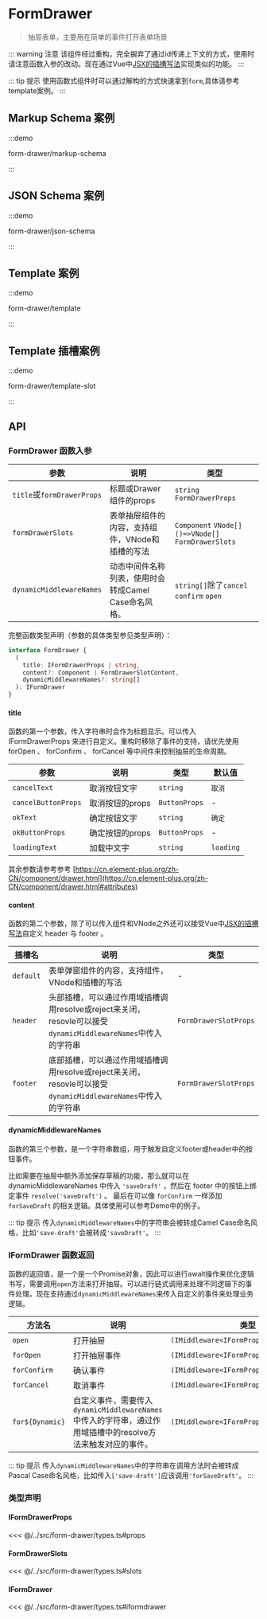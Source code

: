 # FormDrawer

> 抽屉表单，主要用在简单的事件打开表单场景

::: warning 注意
该组件经过重构，完全摒弃了通过id传递上下文的方式，使用时请注意函数入参的改动。现在通过Vue中[JSX的插槽写法](https://cn.vuejs.org/guide/extras/render-function.html#passing-slots)实现类似的功能。
:::

::: tip 提示
使用函数式组件时可以通过解构的方式快速拿到`form`,具体请参考template案例。
:::

## Markup Schema 案例

:::demo

form-drawer/markup-schema

:::

## JSON Schema 案例

:::demo

form-drawer/json-schema

:::

## Template 案例

:::demo

form-drawer/template

:::

## Template 插槽案例

:::demo

form-drawer/template-slot

:::

## API

### FormDrawer 函数入参

| 参数                       | 说明                                                | 类型                                                   |
| -------------------------- | --------------------------------------------------- | ----------------------------------------------------   |
| `title`或`formDrawerProps` | 标题或Drawer组件的props                             | `string` `FormDrawerProps`                             |
| `formDrawerSlots`          | 表单抽屉组件的内容，支持组件，VNode和插槽的写法     | `Component` `VNode[]` `()=>VNode[]` `FormDrawerSlots`  |
| `dynamicMiddlewareNames`   | 动态中间件名称列表，使用时会转成Camel Case命名风格。| `string[]`除了`cancel` `confirm` `open`                |

完整函数类型声明（参数的具体类型参见类型声明）：
``` ts
interface FormDrawer {
  (
    title: IFormDrawerProps | string,
    content?: Component | FormDrawerSlotContent,
    dynamicMiddlewareNames?: string[]
  ): IFormDrawer
}
```

#### title
函数的第一个参数，传入字符串时会作为标题显示。可以传入 IFormDrawerProps 来进行自定义。重构时移除了事件的支持，请优先使用 forOpen 、 forConfirm 、 forCancel 等中间件来控制抽屉的生命周期。

| 参数                  | 说明                                                                             | 类型                | 默认值    |
| --------------------- | -------------------------------------------------------------------------------- | ------------------- | --------- |
| `cancelText`          | 取消按钮文字                                                                     | `string`            | `取消`    |
| `cancelButtonProps`   | 取消按钮的props                                                                  | `ButtonProps`       | -         |
| `okText`              | 确定按钮文字                                                                     | `string`            | `确定`    |
| `okButtonProps`       | 确定按钮的props                                                                  | `ButtonProps`       | -         |
| `loadingText`         | 加载中文字                                                                       | `string`            | `loading` |

其余参数请参考参考 [https://cn.element-plus.org/zh-CN/component/drawer.html](https://cn.element-plus.org/zh-CN/component/drawer.html#attributes)

#### content
函数的第二个参数，除了可以传入组件和VNode之外还可以接受Vue中[JSX的插槽写法](https://cn.vuejs.org/guide/extras/render-function.html#passing-slots)自定义 header 与 footer 。

| 插槽名    | 说明                                                                                                          | 类型                   |
| --------- | ------------------------------------------------------------------------------------------------------------- | ----                   |
| `default` | 表单弹窗组件的内容，支持组件，VNode和插槽的写法                                                               | -                      |
| `header`  | 头部插槽，可以通过作用域插槽调用resolve或reject来关闭，resovle可以接受`dynamicMiddlewareNames`中传入的字符串  | `FormDrawerSlotProps`  |
| `footer`  | 底部插槽，可以通过作用域插槽调用resolve或reject来关闭，resovle可以接受`dynamicMiddlewareNames`中传入的字符串  | `FormDrawerSlotProps`  |

#### dynamicMiddlewareNames
函数的第三个参数，是一个字符串数组，用于触发自定义footer或header中的按钮事件。

比如需要在抽屉中额外添加保存草稿的功能，那么就可以在 dynamicMiddlewareNames 中传入 `'saveDraft'` ，然后在 footer 中的按钮上绑定事件 `resolve('saveDraft')` 。
最后在可以像 `forConfirm` 一样添加 `forSaveDraft` 的相关逻辑。具体使用可以参考Demo中的例子。

::: tip 提示
传入`dynamicMiddlewareNames`中的字符串会被转成Camel Case命名风格，比如`'save-draft'`会被转成`'saveDraft'`。
:::

### IFormDrawer 函数返回
函数的返回值，是一个是一个Promise对象，因此可以进行await操作来优化逻辑书写，需要调用`open`方法来打开抽屉。可以进行链式调用来处理不同逻辑下的事件处理。现在支持通过`dynamicMiddlewareNames`来传入自定义的事件来处理业务逻辑。

| 方法名          | 说明                                                                             | 类型                |
| --------------- | -------------------------------------------------------------------------------- | ------------------- |
| `open`          | 打开抽屉                                                                         | `(IMiddleware<IFormProps>)=>IFormDrawer`   |
| `forOpen`       | 打开抽屉事件                                                                     | `(IMiddleware<IFormProps>)=>IFormDrawer`   |
| `forConfirm`    | 确认事件                                                                         | `(IMiddleware<IFormProps>)=>IFormDrawer`   |
| `forCancel`     | 取消事件                                                                         | `(IMiddleware<IFormProps>)=>IFormDrawer`   |
| `for${Dynamic}` | 自定义事件，需要传入`dynamicMiddlewareNames`中传入的字符串，通过作用域插槽中的resolve方法来触发对应的事件。  | `(IMiddleware<IFormProps>)=>IFormDrawer` |

::: tip 提示
传入`dynamicMiddlewareNames`中的字符串在调用方法时会被转成Pascal Case命名风格，比如传入`['save-draft']`应该调用`'forSaveDraft'`。
:::

### 类型声明

#### IFormDrawerProps
<<< @/../src/form-drawer/types.ts#props

#### FormDrawerSlots
<<< @/../src/form-drawer/types.ts#slots

#### IFormDrawer
<<< @/../src/form-drawer/types.ts#iformdrawer
